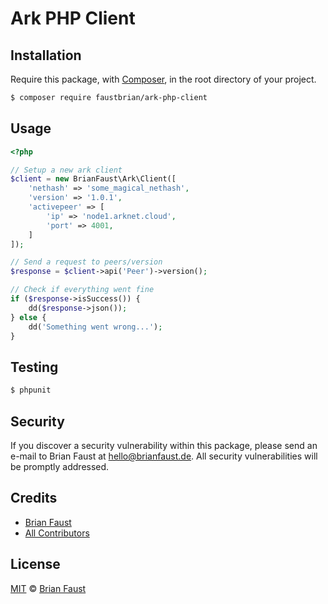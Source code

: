 # Ark PHP Client

## Installation

Require this package, with [Composer](https://getcomposer.org/), in the root directory of your project.

``` bash
$ composer require faustbrian/ark-php-client
```

## Usage

``` php
<?php

// Setup a new ark client
$client = new BrianFaust\Ark\Client([
    'nethash' => 'some_magical_nethash',
    'version' => '1.0.1',
    'activepeer' => [
        'ip' => 'node1.arknet.cloud',
        'port' => 4001,
    ]
]);

// Send a request to peers/version
$response = $client->api('Peer')->version();

// Check if everything went fine
if ($response->isSuccess()) {
    dd($response->json());
} else {
    dd('Something went wrong...');
}
```

## Testing

``` bash
$ phpunit
```

## Security

If you discover a security vulnerability within this package, please send an e-mail to Brian Faust at hello@brianfaust.de. All security vulnerabilities will be promptly addressed.

## Credits

- [Brian Faust](https://github.com/faustbrian)
- [All Contributors](../../contributors)

## License

[MIT](LICENSE) © [Brian Faust](https://brianfaust.de)
